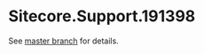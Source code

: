 # Sitecore.Support.191398

See [master branch](https://github.com/sitecoresupport/Sitecore.Support.191398) for details.